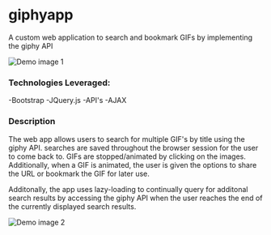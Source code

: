 # giphyapp

A custom web application to search and bookmark GIFs by implementing the giphy API

![Demo image 1](https://user-images.githubusercontent.com/27389960/31589493-410470ca-b1b7-11e7-9b55-241510e7b29a.png)


<h3>Technologies Leveraged:</h3>
-Bootstrap
-JQuery.js
-API's
-AJAX

<h3>Description</h3>
The web app allows users to search for multiple GIF's by title using the giphy API. searches are saved throughout the browser session for the user to come back to. GIFs are stopped/animated by clicking on the images. Additionally, when a GIF is animated, the user is given the options to share the URL or bookmark the GIF for later use. 

Additonally, the app uses lazy-loading to continually query for additonal search results by accessing the giphy API when the user reaches the end of the currently displayed search results. 

![Demo image 2](https://user-images.githubusercontent.com/27389960/31589578-edafd3b8-b1b8-11e7-8501-13c7f3462a32.png)



